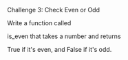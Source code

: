Challenge 3: Check Even or Odd

Write a function called

is_even that takes a number and returns 

True if it's even, and False if it's odd.

